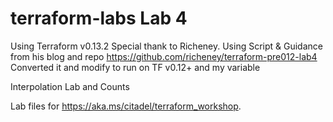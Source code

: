 # terraform-labs Lab 4
Using Terraform v0.13.2
Special thank to Richeney. Using Script & Guidance from his blog and repo https://github.com/richeney/terraform-pre012-lab4
Converted it and modify to run on TF v0.12+ and my variable

Interpolation Lab and Counts 

Lab files for https://aka.ms/citadel/terraform_workshop.